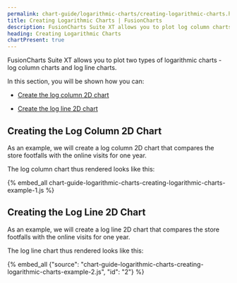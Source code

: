 ```yaml
---
permalink: chart-guide/logarithmic-charts/creating-logarithmic-charts.html
title: Creating Logarithmic Charts | FusionCharts
description: FusionCharts Suite XT allows you to plot log column charts and log line charts.
heading: Creating Logarithmic Charts
chartPresent: true
---
```


FusionCharts Suite XT allows you to plot two types of logarithmic charts - log column charts and log line charts.

In this section, you will be shown how you can:

* <a href="{{ site.baseurl }}chart-guide/logarithmic-charts/creating-logarithmic-charts.html#creating-the-log-column-2d-chart">Create the log column 2D chart</a>

* <a href="{{ site.baseurl }}chart-guide/logarithmic-charts/creating-logarithmic-charts.html#creating-the-log-line-2d-chart">Create the log line 2D chart</a>

## Creating the Log Column 2D Chart

As an example, we will create a log column 2D chart that compares the store footfalls with the online visits for one year.

The log column chart thus rendered looks like this:

{% embed_all chart-guide-logarithmic-charts-creating-logarithmic-charts-example-1.js %}


## Creating the Log Line 2D Chart

As an example, we will create a log line 2D chart that compares the store footfalls with the online visits for one year.

The log line chart thus rendered looks like this:

{% embed_all {"source": "chart-guide-logarithmic-charts-creating-logarithmic-charts-example-2.js", "id": "2"} %}